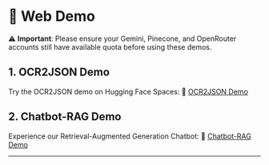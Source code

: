 # 🤖 Web Demo

⚠️ **Important**: Please ensure your Gemini, Pinecone, and OpenRouter accounts still have available quota before using these demos.

## 1. OCR2JSON Demo
Try the OCR2JSON demo on Hugging Face Spaces:
🔗 [OCR2JSON Demo](https://huggingface.co/spaces/Panupong123/OCR2JSON)

## 2. Chatbot-RAG Demo
Experience our Retrieval-Augmented Generation Chatbot:
🔗 [Chatbot-RAG Demo](https://huggingface.co/spaces/Panupong123/Chatbot-Rag)

---

